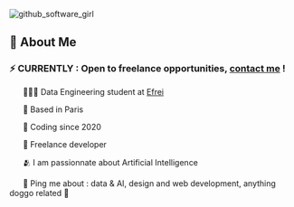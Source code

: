 ![github_software_girl](https://github.com/nada912/nada912/assets/75384601/e4f93f8f-e222-4923-a4c0-0d602519f0a4)
## 👋  About Me

### ⚡ CURRENTLY : Open to freelance opportunities, [contact me](mailto:nadire.nada91@gmail.com) !


&nbsp;&nbsp;&nbsp;&nbsp;&nbsp;&nbsp;👩🏽‍💻  Data Engineering student at [Efrei](https://www.efrei.fr/)

&nbsp;&nbsp;&nbsp;&nbsp;&nbsp;&nbsp;📍  Based in Paris

&nbsp;&nbsp;&nbsp;&nbsp;&nbsp;&nbsp;💓  Coding since 2020

&nbsp;&nbsp;&nbsp;&nbsp;&nbsp;&nbsp;🚀  Freelance developer

&nbsp;&nbsp;&nbsp;&nbsp;&nbsp;&nbsp;🫂  I am passionnate about Artificial Intelligence

&nbsp;&nbsp;&nbsp;&nbsp;&nbsp;&nbsp;💬  Ping me about : data & AI, design and web development, anything doggo related 🐶
<!--
[<p align="center">
![](https://img.shields.io/badge/Gmail-D14836?style=for-the-badge&logo=gmail&logoColor=white)
&nbsp;&nbsp;&nbsp;&nbsp;![](https://img.shields.io/badge/WhatsApp-25D366?style=for-the-badge&logo=whatsapp&logoColor=white)
&nbsp;&nbsp;&nbsp;&nbsp;![](https://img.shields.io/badge/LinkedIn-0077B5?style=for-the-badge&logo=linkedin&logoColor=white)
</p>]-->

